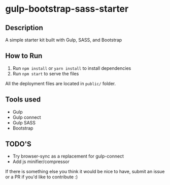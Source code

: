 # gulp-bootstrap-sass-starter

## Description

A simple starter kit built with Gulp, SASS, and Bootstrap

## How to Run
1. Run `npm install` or `yarn install` to install dependencies
2. Run `npm start` to serve the files

All the deployment files are located in `public/` folder.

## Tools used

* Gulp
* Gulp connect
* Gulp SASS
* Bootstrap


## TODO'S

* Try browser-sync as a replacement for gulp-connect
* Add js minifier/compressor

If there is something else you think it would be nice to have, submit an issue or a PR if you'd like to contribute :)